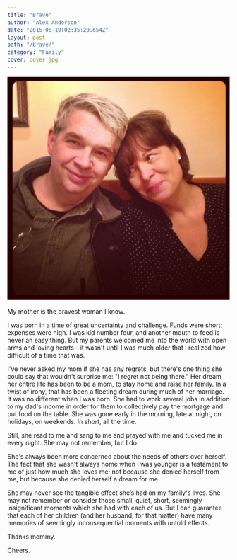 ```yaml
---
title: "Brave"
author: "Alex Anderson"
date: "2015-05-10T02:35:20.654Z"
layout: post
path: "/brave/"
category: "Family"
cover: cover.jpg
---
```


![Mommy and Daddy](cover.jpg)

My mother is the bravest woman I know.

I was born in a time of great uncertainty and challenge. Funds were short; expenses were high. I was kid number four, and another mouth to feed is never an easy thing. But my parents welcomed me into the world with open arms and loving hearts - it wasn't until I was much older that I realized how difficult of a time that was.

I've never asked my mom if she has any regrets, but there's one thing she could say that wouldn't surprise me: "I regret not being there." Her dream her entire life has been to be a mom, to stay home and raise her family. In a twist of irony, that has been a fleeting dream during much of her marriage. It was no different when I was born. She had to work several jobs in addition to my dad's income in order for them to collectively pay the mortgage and put food on the table. She was gone early in the morning, late at night, on holidays, on weekends. In short, all the time.

Still, she read to me and sang to me and prayed with me and tucked me in every night. She may not remember, but I do.

She's always been more concerned about the needs of others over herself. The fact that she wasn't always home when I was younger is a testament to me of just how much she loves me; not because she denied herself from me, but because she denied herself a dream for me.

She may never see the tangible effect she’s had on my family's lives. She may not remember or consider those small, quiet, short, seemingly insignificant moments which she had with each of us. But I can guarantee that each of her children (and her husband, for that matter) have many memories of seemingly inconsequential moments with untold effects.

Thanks mommy.

Cheers.
